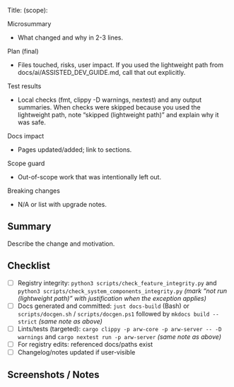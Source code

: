 Title: <type>(scope): <short summary>

Microsummary
- What changed and why in 2-3 lines.

Plan (final)
- Files touched, risks, user impact. If you used the lightweight path from docs/ai/ASSISTED_DEV_GUIDE.md, call that out explicitly.

Test results
- Local checks (fmt, clippy -D warnings, nextest) and any output summaries. When checks were skipped because you used the lightweight path, note “skipped (lightweight path)” and explain why it was safe.

Docs impact
- Pages updated/added; link to sections.

Scope guard
- Out-of-scope work that was intentionally left out.

Breaking changes
- N/A or list with upgrade notes.

## Summary

Describe the change and motivation.

## Checklist

- [ ] Registry integrity: `python3 scripts/check_feature_integrity.py` and `python3 scripts/check_system_components_integrity.py`  _(mark “not run (lightweight path)” with justification when the exception applies)_
- [ ] Docs generated and committed: `just docs-build` (Bash) or `scripts/docgen.sh` / `scripts/docgen.ps1` followed by `mkdocs build --strict`  _(same note as above)_
- [ ] Lints/tests (targeted): `cargo clippy -p arw-core -p arw-server -- -D warnings` and `cargo nextest run -p arw-server`  _(same note as above)_
- [ ] For registry edits: referenced docs/paths exist
- [ ] Changelog/notes updated if user-visible

## Screenshots / Notes
